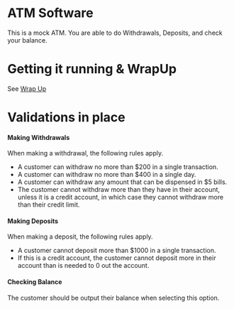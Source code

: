 # ATM Software
This is a mock ATM. You are able to do Withdrawals, Deposits, and check your balance.

# Getting it running & WrapUp
See [Wrap Up](./wrap-up.md)

# Validations in place
#### Making Withdrawals
When making a withdrawal, the following rules apply.
- A customer can withdraw no more than $200 in a single transaction.
- A customer can withdraw no more than $400 in a single day. 
- A customer can withdraw any amount that can be dispensed in $5 bills.
- The customer cannot withdraw more than they have in their account, unless it is a credit account, in which case they cannot withdraw more than their credit limit.

#### Making Deposits
When making a deposit, the following rules apply.
- A customer cannot deposit more than $1000 in a single transaction.
- If this is a credit account, the customer cannot deposit more in their account than is needed to 0 out the account.

#### Checking Balance
The customer should be output their balance when selecting this option.


